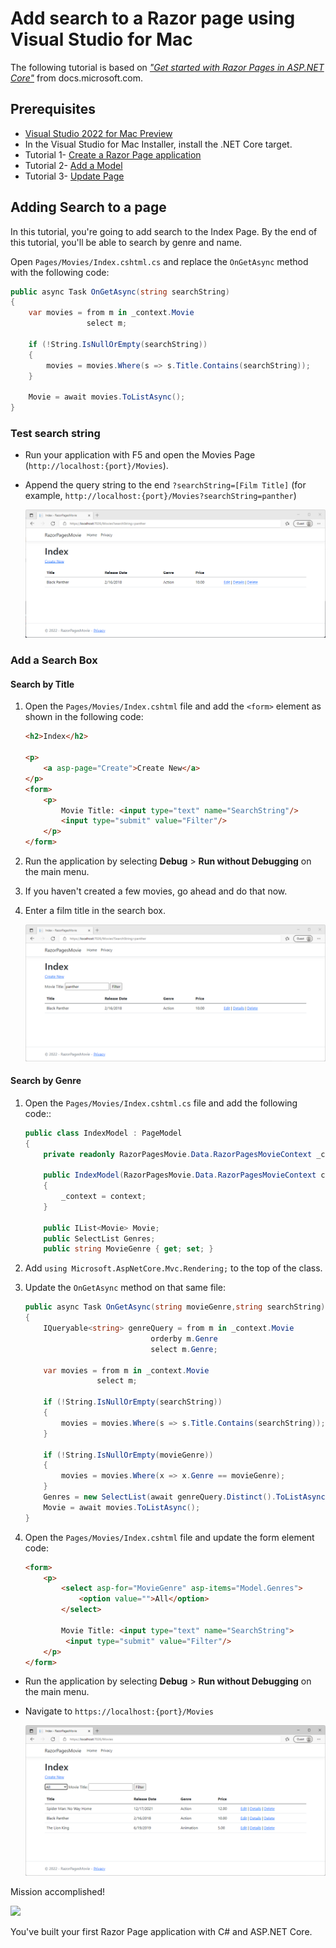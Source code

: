 # Add search to a Razor page using Visual Studio for Mac

The following tutorial is based on [*"Get started with Razor Pages in ASP.NET Core"*](https://docs.microsoft.com/aspnet/core/tutorials/razor-pages/razor-pages-start) from docs.microsoft.com.

## Prerequisites

* [Visual Studio 2022 for Mac Preview](https://visualstudio.microsoft.com/vs/mac/preview/?wt.mc_id=adw-brand&gclid=Cj0KCQjwqYfWBRDPARIsABjQRYwLe3b9dJMixA98s8nS8QfuNBKGsiRVRXzB93fe4E27LGK5KLrGcnYaAgdREALw_wcB)
* In the Visual Studio for Mac Installer, install the .NET Core target.
* Tutorial 1- [Create a Razor Page application](../1-Create%20a%20Razor%20Page/Create-a-Razorpage-VSMac.md)
* Tutorial 2- [Add a Model](../2-Add%20a%20model/Addamodel-VSMac.md)
* Tutorial 3- [Update Page](../3-Update%20Pages/update-VSMac.md)

## Adding Search to a page

In this tutorial, you're going to add search to the Index Page. By the end of this tutorial, you'll be able to search by genre and name.

Open `Pages/Movies/Index.cshtml.cs` and replace the `OnGetAsync` method with the following code:

```csharp
public async Task OnGetAsync(string searchString)
{
    var movies = from m in _context.Movie
                 select m;

    if (!String.IsNullOrEmpty(searchString))
    {
        movies = movies.Where(s => s.Title.Contains(searchString));
    }

    Movie = await movies.ToListAsync();
}
```

### Test search string

* Run your application with F5 and open the Movies Page (`http://localhost:{port}/Movies`).
* Append the query string to the end `?searchString=[Film Title]` (for example, `http://localhost:{port}/Movies?searchString=panther`)

    ![](images/searchString.PNG)

### Add a Search Box

#### Search by Title

1. Open the `Pages/Movies/Index.cshtml` file and add the `<form>` element as shown in the following code:

    ```html
    <h2>Index</h2>
    
    <p>
        <a asp-page="Create">Create New</a>
    </p>
    <form>
        <p>
            Movie Title: <input type="text" name="SearchString"/>
            <input type="submit" value="Filter"/>
        </p>
    </form>
    ```

1. Run the application by selecting **Debug** > **Run without Debugging** on the main menu.
1. If you haven't created a few movies, go ahead and do that now.
1. Enter a film title in the search box.

    ![](images/searchform.PNG)

#### Search by Genre

1. Open the `Pages/Movies/Index.cshtml.cs` file and add the following code::

    ```csharp
    public class IndexModel : PageModel
    {
        private readonly RazorPagesMovie.Data.RazorPagesMovieContext _context;
    
        public IndexModel(RazorPagesMovie.Data.RazorPagesMovieContext context)
        {
            _context = context;
        }
    
        public IList<Movie> Movie;
        public SelectList Genres;
        public string MovieGenre { get; set; }
    ```

1. Add `using Microsoft.AspNetCore.Mvc.Rendering;` to the top of the class.

1. Update the `OnGetAsync` method on that same file:

    ```csharp
    public async Task OnGetAsync(string movieGenre,string searchString)
    {
        IQueryable<string> genreQuery = from m in _context.Movie
                                orderby m.Genre
                                select m.Genre;
    
        var movies = from m in _context.Movie
                    select m;
    
        if (!String.IsNullOrEmpty(searchString))
        {
            movies = movies.Where(s => s.Title.Contains(searchString));
        }
    
        if (!String.IsNullOrEmpty(movieGenre))
        {
            movies = movies.Where(x => x.Genre == movieGenre);
        }
        Genres = new SelectList(await genreQuery.Distinct().ToListAsync());
        Movie = await movies.ToListAsync();
    }
    ```

1. Open the `Pages/Movies/Index.cshtml` file and update the form element code:

    ```html
    <form>
        <p>
            <select asp-for="MovieGenre" asp-items="Model.Genres">
                <option value="">All</option>
            </select>
            
            Movie Title: <input type="text" name="SearchString">
             <input type="submit" value="Filter"/>
        </p>
    </form>
    ```

* Run the application by selecting **Debug** > **Run without Debugging** on the main menu.
* Navigate to `https://localhost:{port}/Movies`

    ![](images/genre.PNG)

Mission accomplished!

![](https://media.giphy.com/media/3o6UBbrfvYwldawfDi/giphy.gif)

You've built your first Razor Page application with C# and ASP.NET Core.
